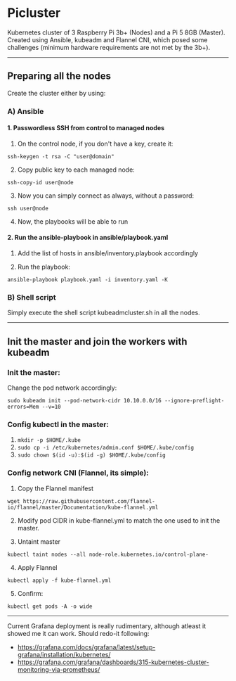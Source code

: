 # Picluster
Kubernetes cluster of 3 Raspberry Pi 3b+ (Nodes) and a Pi 5 8GB (Master).
Created using Ansible, kubeadm and Flannel CNI, which posed some challenges (minimum hardware requirements are not met by the 3b+).

--------------------

## Preparing all the nodes

Create the cluster either by using:

### A) Ansible

#### 1. Passwordless SSH from control to managed nodes

1. On the control node, if you don't have a key, create it:

`ssh-keygen -t rsa -C "user@domain"`

2. Copy public key to each managed node:

`ssh-copy-id user@node`

3. Now you can simply connect as always, without a password:

`ssh user@node`

4. Now, the playbooks will be able to run

#### 2. Run the ansible-playbook in ansible/playbook.yaml

1. Add the list of hosts in ansible/inventory.playbook accordingly

2. Run the playbook:

`ansible-playbook playbook.yaml -i inventory.yaml -K`


### B) Shell script

Simply execute the shell script kubeadmcluster.sh in all the nodes.

---

## Init the master and join the workers with kubeadm

### Init the master:

Change the pod network accordingly:

`sudo kubeadm init --pod-network-cidr 10.10.0.0/16 --ignore-preflight-errors=Mem --v=10`

### Config kubectl in the master:

1. `mkdir -p $HOME/.kube`
2. `sudo cp -i /etc/kubernetes/admin.conf $HOME/.kube/config`
3. `sudo chown $(id -u):$(id -g) $HOME/.kube/config`

### Config network CNI (Flannel, its simple):

1. Copy the Flannel manifest

`wget https://raw.githubusercontent.com/flannel-io/flannel/master/Documentation/kube-flannel.yml`

2. Modify pod CIDR in kube-flannel.yml to match the one used to init the master.

3. Untaint master

`kubectl taint nodes --all node-role.kubernetes.io/control-plane-`

4. Apply Flannel 

`kubectl apply -f kube-flannel.yml`

5. Confirm:

`kubectl get pods -A -o wide`

---

Current Grafana deployment is really rudimentary, although atleast it showed me it can work. Should redo-it following:
- https://grafana.com/docs/grafana/latest/setup-grafana/installation/kubernetes/
- https://grafana.com/grafana/dashboards/315-kubernetes-cluster-monitoring-via-prometheus/
